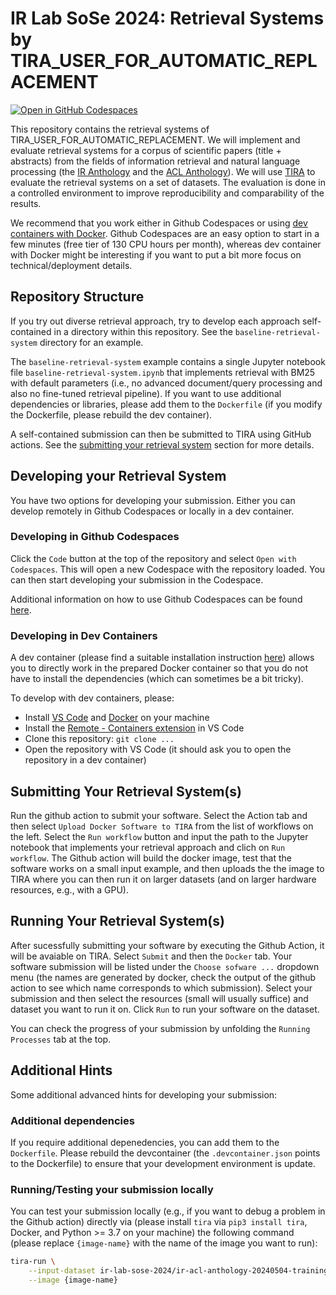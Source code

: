 # IR Lab SoSe 2024: Retrieval Systems by TIRA_USER_FOR_AUTOMATIC_REPLACEMENT

[![Open in GitHub Codespaces](https://github.com/codespaces/badge.svg)](https://github.com/codespaces/new/01ill/ir_suchMaschinen/tree/main/baseline-retrieval-system/baseline-retrieval-system.ipynb?quickstart=1)

This repository contains the retrieval systems of TIRA_USER_FOR_AUTOMATIC_REPLACEMENT. We will implement and evaluate retrieval systems for a corpus of scientific papers (title + abstracts) from the fields of information retrieval and natural language processing (the [IR Anthology](https://ir.webis.de/anthology/) and the [ACL Anthology](https://aclanthology.org/)). We will use [TIRA](https://www.tira.io/) to evaluate the retrieval systems on a set of datasets. The evaluation is done in a controlled environment to improve reproducibility and comparability of the results.

We recommend that you work either in Github Codespaces or using [dev containers with Docker](https://code.visualstudio.com/docs/devcontainers/containers). Github Codespaces are an easy option to start in a few minutes (free tier of 130 CPU hours per month), whereas dev container with Docker might be interesting if you want to put a bit more focus on technical/deployment details.

## Repository Structure

If you try out diverse retrieval approach, try to develop each approach self-contained in a directory within this repository. See the `baseline-retrieval-system` directory for an example.

The `baseline-retrieval-system` example contains a single Jupyter notebook  file `baseline-retrieval-system.ipynb` that implements retrieval with BM25 with default parameters (i.e., no advanced document/query processing and also no fine-tuned retrieval pipeline). If you want to use additional dependencies or libraries, please add them to the `Dockerfile` (if you modify the Dockerfile, please rebuild the dev container).

A self-contained submission can then be submitted to TIRA using GitHub actions. See the [submitting your retrieval system](#submitting-your-retrieval-systems) section for more details.

## Developing your Retrieval System

You have two options for developing your submission. Either you can develop remotely in Github Codespaces or locally in a dev container.

### Developing in Github Codespaces

Click the `Code` button at the top of the repository and select `Open with Codespaces`. This will open a new Codespace with the repository loaded. You can then start developing your submission in the Codespace.

Additional information on how to use Github Codespaces can be found [here](https://docs.github.com/en/codespaces/).

### Developing in Dev Containers

A dev container (please find a suitable installation instruction [here](https://code.visualstudio.com/docs/devcontainers/containers)) allows you to directly work in the prepared Docker container so that you do not have to install the dependencies (which can sometimes be a bit tricky).

To develop with dev containers, please:

- Install [VS Code](https://code.visualstudio.com/download) and [Docker](https://docs.docker.com/engine/install/) on your machine
- Install the [Remote - Containers extension](https://marketplace.visualstudio.com/items?itemName=ms-vscode-remote.remote-containers) in VS Code
- Clone this repository: `git clone ...`
- Open the repository with VS Code (it should ask you to open the repository in a dev container)

## Submitting Your Retrieval System(s)

Run the github action to submit your software. Select the Action tab and then select `Upload Docker Software to TIRA` from the list of workflows on the left. Select the `Run workflow` button and input the path to the Jupyter notebook that implements your retrieval approach and clich on `Run workflow`. The Github action will build the docker image, test that the software works on a small input example, and then uploads the the image to TIRA where you can then run it on larger datasets (and on larger hardware resources, e.g., with a GPU).

## Running Your Retrieval System(s)

After sucessfully submitting your software by executing the Github Action, it will be avaiable on TIRA. Select `Submit` and then the `Docker` tab. Your software submission will be listed under the `Choose sofware ...` dropdown menu (the names are generated by docker, check the output of the github action to see which name corresponds to which submission). Select your submission and then select the resources (small will usually suffice) and dataset you want to run it on. Click `Run` to run your software on the dataset.

You can check the progress of your submission by unfolding the `Running Processes` tab at the top.

## Additional Hints

Some additional advanced hints for developing your submission:

### Additional dependencies

If you require additional depenedencies, you can add them to the `Dockerfile`. Please rebuild the devcontainer (the `.devcontainer.json` points to the Dockerfile) to ensure that your development environment is update.

### Running/Testing your submission locally

You can test your submission locally (e.g., if you want to debug a problem in the Github action) directly via (please install `tira` via `pip3 install tira`, Docker, and Python >= 3.7 on your machine) the following command (please replace `{image-name}` with the name of the image you want to run):

```bash
tira-run \
    --input-dataset ir-lab-sose-2024/ir-acl-anthology-20240504-training \
    --image {image-name}
```

